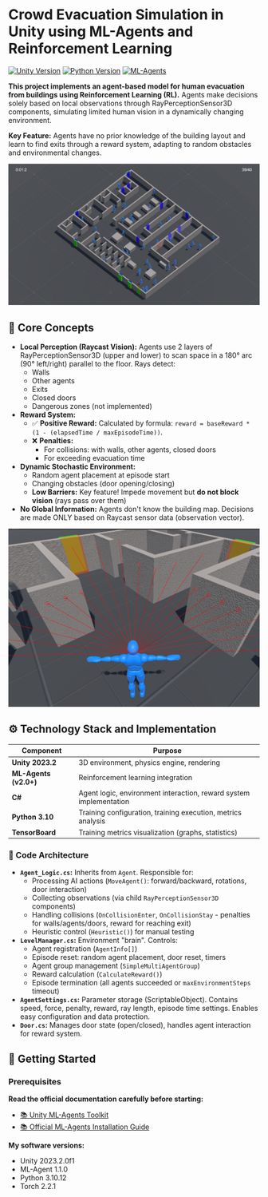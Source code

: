 # Crowd Evacuation Simulation in Unity using ML-Agents and Reinforcement Learning

[![Unity Version](https://img.shields.io/badge/Unity-2023.2-blue.svg)](https://unity.com/)
[![Python Version](https://img.shields.io/badge/Python-3.10-green.svg)](https://python.org)
[![ML-Agents](https://img.shields.io/badge/ML--Agents-2.0+-lightgrey.svg)](https://unity-technologies.github.io/ml-agents/) 

**This project implements an agent-based model for human evacuation from buildings using Reinforcement Learning (RL).** Agents make decisions solely based on local observations through RayPerceptionSensor3D components, simulating limited human vision in a dynamically changing environment.

**Key Feature:** Agents have no prior knowledge of the building layout and learn to find exits through a reward system, adapting to random obstacles and environmental changes.

![frame](https://github.com/LastPeek1/agent-based-evacuation-modeling/blob/9f562f1eefdb7568e719a7fb405df590e355858e/40%20-%20frame%20%E2%80%94%20%D0%BA%D0%BE%D0%BF%D0%B8%D1%8F.jpg)

## 🧠 Core Concepts

*   **Local Perception (Raycast Vision):** Agents use 2 layers of RayPerceptionSensor3D (upper and lower) to scan space in a 180° arc (90° left/right) parallel to the floor. Rays detect:
    *   Walls
    *   Other agents
    *   Exits
    *   Closed doors
    *   Dangerous zones (not implemented)
*   **Reward System:**
    *   ✅ **Positive Reward:** Calculated by formula: `reward = baseReward * (1 - (elapsedTime / maxEpisodeTime))`.
    *   ❌ **Penalties:**
        *   For collisions: with walls, other agents, closed doors
        *   For exceeding evacuation time
*   **Dynamic Stochastic Environment:**
    *   Random agent placement at episode start
    *   Changing obstacles (door opening/closing)
    *   **Low Barriers:** Key feature! Impede movement but **do not block vision** (rays pass over them)
*   **No Global Information:** Agents don't know the building map. Decisions are made ONLY based on Raycast sensor data (observation vector).

![ray](https://github.com/LastPeek1/agent-based-evacuation-modeling/blob/9f562f1eefdb7568e719a7fb405df590e355858e/image.png)

## ⚙️ Technology Stack and Implementation

| Component             | Purpose                                                                 |
|-----------------------|-------------------------------------------------------------------------|
| **Unity 2023.2**      | 3D environment, physics engine, rendering                              |
| **ML-Agents (v2.0+)** | Reinforcement learning integration                                      |
| **C#**                | Agent logic, environment interaction, reward system implementation     |
| **Python 3.10**       | Training configuration, training execution, metrics analysis           |
| **TensorBoard**       | Training metrics visualization (graphs, statistics)                    |

### 🧩 Code Architecture
*   **`Agent_Logic.cs`:** Inherits from `Agent`. Responsible for:
    *   Processing AI actions (`MoveAgent()`: forward/backward, rotations, door interaction)
    *   Collecting observations (via child `RayPerceptionSensor3D` components)
    *   Handling collisions (`OnCollisionEnter`, `OnCollisionStay` - penalties for walls/agents/doors, reward for reaching exit)
    *   Heuristic control (`Heuristic()`) for manual testing
*   **`LevelManager.cs`:** Environment "brain". Controls:
    *   Agent registration (`AgentInfo[]`)
    *   Episode reset: random agent placement, door reset, timers
    *   Agent group management (`SimpleMultiAgentGroup`)
    *   Reward calculation (`CalculateReward()`)
    *   Episode termination (all agents succeeded or `maxEnvironmentSteps` timeout)
*   **`AgentSettings.cs`:** Parameter storage (ScriptableObject). Contains speed, force, penalty, reward, ray length, episode time settings. Enables easy configuration and data protection.
*   **`Door.cs`:** Manages door state (open/closed), handles agent interaction for reward system.

## 🚀 Getting Started

### Prerequisites
**Read the official documentation carefully before starting:**
- [📚 Unity ML-Agents Toolkit](https://github.com/Unity-Technologies/ml-agents/tree/develop)
- [📚 Official ML-Agents Installation Guide](https://github.com/Unity-Technologies/ml-agents/blob/develop/docs/Installation.md)

**My software versions:**
- Unity 2023.2.0f1
- ML-Agent 1.1.0
- Python 3.10.12
- Torch 2.2.1
